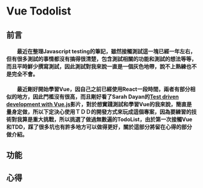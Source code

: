 # Vue Todolist

## 前言  
#### &emsp;&emsp;最近在整理Javascript testing的筆記，雖然接觸測試這一塊已經一年左右，但有很多測試的事情都沒有搞得很清楚，包含測試相關的功能和測試的想法等等，而且平時鮮少撰寫測試，因此測試對我來說一直是一個灰色地帶，說不上熟練也不是完全不會。
#### &emsp;&emsp;最近剛好開始學習Vue，因自己之前已經使用React一段時間，兩者有部分相似的地方，因此門檻沒有很高，而且剛好看了Sarah Dayan的[Test driven development with Vue.js](https://www.youtube.com/watch?v=DD1fEhcEzY8)影片，對於想實踐測試和學習Vue的我來說，簡直是量身定做，所以下定決心使用ＴＤＤ的開發方式來玩成這個專案，因為要練習的技術對我算是重大挑戰，所以挑選了做過無數遍的TodoList，由於第一次接觸Vue和TDD，踩了很多坑也有許多地方可以做得更好，關於這部分將留在心得的部分做介紹。
## 功能

## 心得
